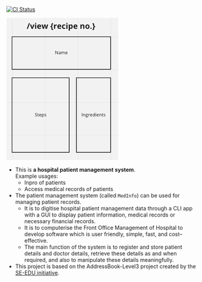 [![CI Status](https://github.com/AY2223S2-CS2103T-T12-2/tp/blob/master/.github/workflows/gradle.yml)](https://github.com/AY2223S2-CS2103T-T12-2/tp/actions)

![Ui](docs/images/Ui.png)

* This is **a hospital patient management system**.<br>
  Example usages:
  * Inpro of patients
  * Access medical records of patients 
* The patient management system (called `MedInfo`) can be used for managing patient records.
  * It is to digitise hospital patient management data through a CLI app with a GUI to display patient information, medical records or necessary financial records.
  * It is to computerise the Front Office Management of Hospital to develop software which is user friendly, simple, fast, and cost–effective.
  * The main function of the system is to register and store patient details and doctor details, retrieve these details as and when required, and also to manipulate these details meaningfully.
* This project is based on the AddressBook-Level3 project created by the [SE-EDU initiative](https://se-education.org).
